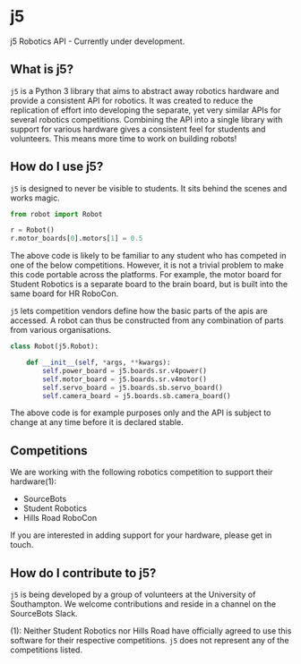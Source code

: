 # j5

j5 Robotics API - Currently under development.

## What is j5?

`j5` is a Python 3 library that aims to abstract away robotics hardware and provide a consistent API for robotics. It was created to reduce the replication of effort into developing the separate, yet very similar APIs for several robotics competitions. Combining the API into a single library with support for various hardware gives a consistent feel for students and volunteers. This means more time to work on building robots!

## How do I use j5?

`j5` is designed to never be visible to students. It sits behind the scenes and works magic.

```python
from robot import Robot

r = Robot()
r.motor_boards[0].motors[1] = 0.5
```

The above code is likely to be familiar to any student who has competed in one of the below competitions. However, it is not a trivial problem to make this code portable across the platforms. For example, the motor board for Student Robotics is a separate board to the brain board, but is built into the same board for HR RoboCon.

`j5` lets competition vendors define how the basic parts of the apis are accessed. A robot can thus be constructed from any combination of parts from various organisations.

```python
class Robot(j5.Robot):

    def __init__(self, *args, **kwargs):
        self.power_board = j5.boards.sr.v4power()
        self.motor_board = j5.boards.sr.v4motor()
        self.servo_board = j5.boards.sb.servo_board()
        self.camera_board = j5.boards.sb.camera_board()
```
The above code is for example purposes only and the API is subject to change at any time before it is declared stable.

## Competitions

We are working with the following robotics competition to support their hardware(1):

- SourceBots
- Student Robotics
- Hills Road RoboCon

If you are interested in adding support for your hardware, please get in touch.

## How do I contribute to j5?

`j5` is being developed by a group of volunteers at the University of Southampton. We welcome contributions and reside in a channel on the SourceBots Slack.


(1): Neither Student Robotics nor Hills Road have officially agreed to use this software for their respective competitions. `j5` does not represent any of the competitions listed.
